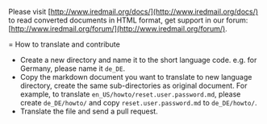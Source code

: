 Please visit [http://www.iredmail.org/docs/](http://www.iredmail.org/docs/)
to read converted documents in HTML format, get support in our forum:
[http://www.iredmail.org/forum/](http://www.iredmail.org/forum/).

= How to translate and contribute

* Create a new directory and name it to the short language code. e.g. for
  Germany, please name it `de_DE`.
* Copy the markdown document you want to translate to new language directory,
  create the same sub-directories as original document. For example, to
  translate `en_US/howto/reset.user.password.md`, please create
  `de_DE/howto/` and copy `reset.user.password.md` to `de_DE/howto/`.
* Translate the file and send a pull request.
